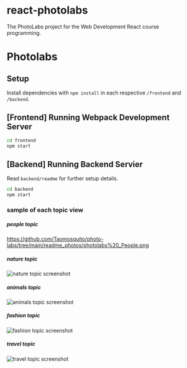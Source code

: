 # react-photolabs

The PhotoLabs project for the Web Development React course programming.

# Photolabs

## Setup

Install dependencies with `npm install` in each respective `/frontend` and `/backend`.

## [Frontend] Running Webpack Development Server

```sh
cd frontend
npm start
```

## [Backend] Running Backend Servier

Read `backend/readme` for further setup details.

```sh
cd backend
npm start
```

### sample of each topic view

##### people topic

https://github.com/Taomosquito/photo-labs/tree/main/readme_photos/photolabs%20_People.png

##### nature topic

![nature topic screenshot](https://github.com/Taomosquito/photo-labs/tree/main/readme_photos/photolabs%20_nature.png)

##### animals topic

![animals topic screenshot](https://github.com/Taomosquito/photo-labs/tree/main/readme_photos/photolabs%20_animals.png)

##### fashion topic

![fashion topic screenshot](https://github.com/Taomosquito/photo-labs/tree/main/readme_photos/photolabs%20_fashion.png)

##### travel topic

![travel topic screenshot](https://github.com/Taomosquito/photo-labs/tree/main/readme_photos/photolabs%20_travel.png)
